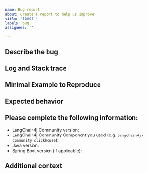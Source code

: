 ```yaml
---
name: Bug report
about: Create a report to help us improve
title: "[BUG] "
labels: bug
assignees: ''

---
```


<!-- Please provide as many details as possible, this will help us to deliver a fix as soon as possible. Thank you! -->

## Describe the bug
<!-- A clear and concise description of what the bug is. -->

## Log and Stack trace
<!-- Please provide a log and a stack trace (with exception), if applicable. -->

## Minimal Example to Reproduce
<!-- Please provide a relevant code snippets to reproduce this bug. -->

## Expected behavior
<!-- A clear and concise description of what you expected to happen. -->

## Please complete the following information:
- LangChain4j Community version:
- LangChain4j Community Component you used (e.g. `langchain4j-community-clickhouse`):
- Java version: 
- Spring Boot version (if applicable): 

## Additional context
<!-- Add any other context about the problem here. -->
